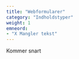 ```yaml
---
title: "Webformularer"
category: "Indholdstyper"
weight: 1
emneord:
- "X Mangler tekst"
---
```


Kommer snart
